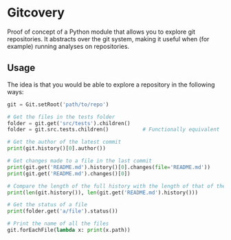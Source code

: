 # Gitcovery

Proof of concept of a Python module that allows you to explore git repositories.
It abstracts over the git system, making it useful when (for example) running analyses on repositories.

## Usage
The idea is that you would be able to explore a repository in the following ways:

```python
git = Git.setRoot('path/to/repo')

# Get the files in the tests folder
folder = git.get('src/tests').children()
folder = git.src.tests.children()           # Functionally equivalent

# Get the author of the latest commit
print(git.history()[0].author())

# Get changes made to a file in the last commit
print(git.get('README.md').history()[0].changes(file='README.md'))
print(git.get('README.md').changes()[0])

# Compare the length of the full history with the length of that of the 'README.md' file
print(len(git.history()), len(git.get('README.md').history()))

# Get the status of a file
print(folder.get('a/file').status())

# Print the name of all the files
git.forEachFile(lambda x: print(x.path))
```
